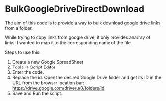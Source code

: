 # BulkGoogleDriveDirectDownload
The aim of this code is to provide a way to bulk download google drive links from a folder. 

While trying to copy links from google drive, it only provides anarray of links. I wanted to map it to the corresponding name of the file.

Steps to use this:
1. Create a new Google SpreadSheet
2. Tools -> Script Editor
3. Enter the code.
4. Replace the id.
       Open the desired Google Drive folder and get its ID in the URL from the browser location bar: https://drive.google.com/drive/u/0/folders/id
5. Save and Run the script.
